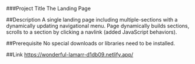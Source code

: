 ###Project Title
The Landing Page

##Description
A single landing page including multiple-sections with a dynamically updating navigational menu. Page dynamically builds sections, scrolls to a section by clicking a navlink (added JavaScript behaviors).

##Prerequisite
No special downloads or libraries need to be installed.

##Link
https://wonderful-lamarr-d1db09.netlify.app/
